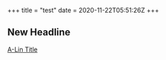 +++
title = "test"
date = 2020-11-22T05:51:26Z
+++
## New Headline
[A-Lin Title](https://hartl.co)


<!-- more -->